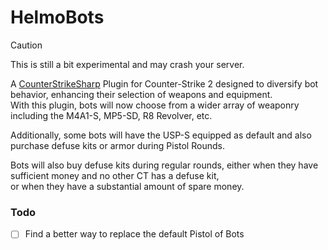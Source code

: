 # HelmoBots

> [!CAUTION]  
> This is still a bit experimental and may crash your server.


A [CounterStrikeSharp](https://github.com/roflmuffin/CounterStrikeSharp) Plugin for Counter-Strike 2 designed to diversify bot behavior, enhancing their selection of weapons and equipment.  
With this plugin, bots will now choose from a wider array of weaponry including the M4A1-S, MP5-SD, R8 Revolver, etc.  

Additionally, some bots will have the USP-S equipped as default and also purchase defuse kits or armor during Pistol Rounds.  

Bots will also buy defuse kits during regular rounds, either when they have sufficient money and no other CT has a defuse kit,  
or when they have a substantial amount of spare money.

### Todo

- [ ] Find a better way to replace the default Pistol of Bots   
